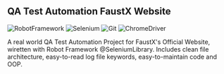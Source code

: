 ﻿## QA Test Automation FaustX Website
 
 ![RobotFramework](https://img.shields.io/badge/Robot%20Framework-000000?style=for-the-badge&logo=robot-framework&logoColor=white)
 ![Selenium](https://img.shields.io/badge/Selenium-000000?style=for-the-badge&logo=Selenium&logoColor=white)
 ![Git](https://img.shields.io/badge/GIT-000000?style=for-the-badge&logo=git&logoColor=white)
 ![ChromeDriver](https://img.shields.io/badge/Google_chrome-000000?style=for-the-badge&logo=Google-chrome&logoColor=white)
 
 <p>A real world QA Test Automation Project for FaustX's Official Website, wiretten with Robot Framework @SeleniumLibrary. Includes clean file architecture, easy-to-read log file keywords, easy-to-maintain code and OOP.</p>
